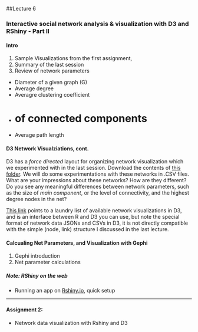 ##Lecture 6


### Interactive social network analysis & visualization with D3 and RShiny - Part II

#### Intro

1. Sample Visualizations from the first assignment, 
2. Summary of the last session
2. Review of network parameters
 * Diameter of a given graph (G)
 * Average degree
 * Averagre clustering coefficient
 * # of connected components
 * Average path length 


#### D3 Network Visualziations, cont.

D3 has a _force directed_ layout for organizing network visualization which we experimented with in the last session. Download the contents of [this folder](https://www.dropbox.com/sh/r9tdjbzfegfmzh3/AABQbUJvVpNokwRim-Mnk5Fba?dl=0). We will do some experimentations with these networks in .CSV files. What are your impressions about these networks? How are they different? Do you see any meaningful differences between network parameters, such as the size of _main component_, or the level of connectivity, and the highest degree nodes in the net?

[This link](http://christophergandrud.github.io/networkD3/) points to a laundry list of available network visualizations in D3, and is an interface between R and D3 you can use, but note the special format of network data JSONs and CSVs in D3, it is not directly compatible with the simple (node, link) structure I discussed in the last lecture. 


#### Calcualing Net Parameters, and Visualization with Gephi

1. Gephi introduction 
2. Net parameter calculations


##### Note: RShiny on the web

* Running an app on [Rshiny.io](https://www.shinyapps.io/), quick setup 

---

#### Assignment 2: 

* Network data visualization with Rshiny and D3



